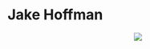 # Jake Hoffman
<a style="float: right; width: 50%" href="https://github.com/jakehffn">
  <img src="https://github-readme-stats.vercel.app/api/top-langs/?username=jakehffn&layout=compact">
</a>
